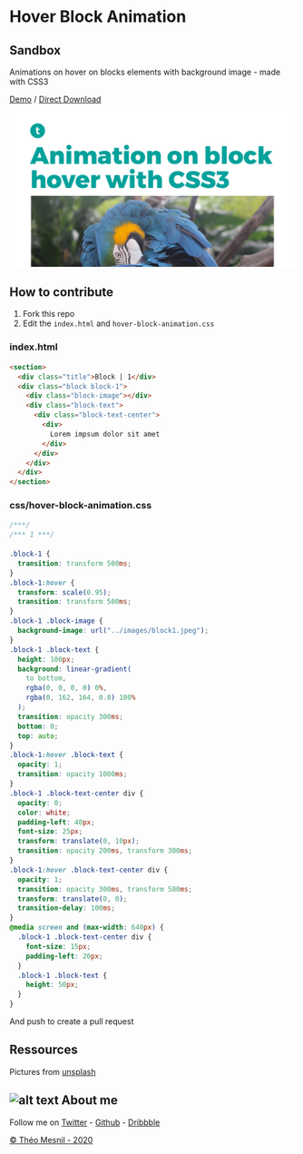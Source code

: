 # Hover Block Animation

## Sandbox

Animations on hover on blocks elements with background image - made with CSS3

[Demo](https://www.theomesnil.com/demo/hover-block-animation/) / [Direct Download](https://www.theomesnil.com/demo/hover-block-animation/HoverBlockAnimation.zip)

<img src="https://github.com/mesniltheo/HoverBlockAnimation/blob/master/og-img.jpg?raw=true">

## How to contribute

1. Fork this repo
2. Edit the `index.html` and `hover-block-animation.css`

### index.html

```html
<section>
  <div class="title">Block | 1</div>
  <div class="block block-1">
    <div class="block-image"></div>
    <div class="block-text">
      <div class="block-text-center">
        <div>
          Lorem impsum dolor sit amet
        </div>
      </div>
    </div>
  </div>
</section>
```

### css/hover-block-animation.css

```css
/***/
/*** 1 ***/

.block-1 {
  transition: transform 500ms;
}
.block-1:hover {
  transform: scale(0.95);
  transition: transform 500ms;
}
.block-1 .block-image {
  background-image: url("../images/block1.jpeg");
}
.block-1 .block-text {
  height: 100px;
  background: linear-gradient(
    to bottom,
    rgba(0, 0, 0, 0) 0%,
    rgba(0, 162, 164, 0.8) 100%
  );
  transition: opacity 300ms;
  bottom: 0;
  top: auto;
}
.block-1:hover .block-text {
  opacity: 1;
  transition: opacity 1000ms;
}
.block-1 .block-text-center div {
  opacity: 0;
  color: white;
  padding-left: 40px;
  font-size: 25px;
  transform: translate(0, 10px);
  transition: opacity 200ms, transform 300ms;
}
.block-1:hover .block-text-center div {
  opacity: 1;
  transition: opacity 300ms, transform 500ms;
  transform: translate(0, 0);
  transition-delay: 100ms;
}
@media screen and (max-width: 640px) {
  .block-1 .block-text-center div {
    font-size: 15px;
    padding-left: 20px;
  }
  .block-1 .block-text {
    height: 50px;
  }
}
```

And push to create a pull request

## Ressources

Pictures from [unsplash](https://unsplash.com)

## ![alt text](https://avatars2.githubusercontent.com/u/11488084?v=3&s=25 "theomesnil.com") About me

Follow me on [Twitter](https://twitter.com/theomesnil) - [Github](https://github.com/mesniltheo) - [Dribbble](https://dribbble.com/theomesnil)

[© Théo Mesnil - 2020](https://www.theomesnil.com)

